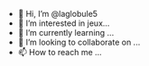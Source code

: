 - 👋 Hi, I’m @laglobule5
- 👀 I’m interested in jeux...
- 🌱 I’m currently learning ...
- 💞️ I’m looking to collaborate on ...
- 📫 How to reach me ...

<!---
laglobule5/laglobule5 is a ✨ special ✨ repository because its `README.md` (this file) appears on your GitHub profile.
You can click the Preview link to take a look at your changes.
--->
